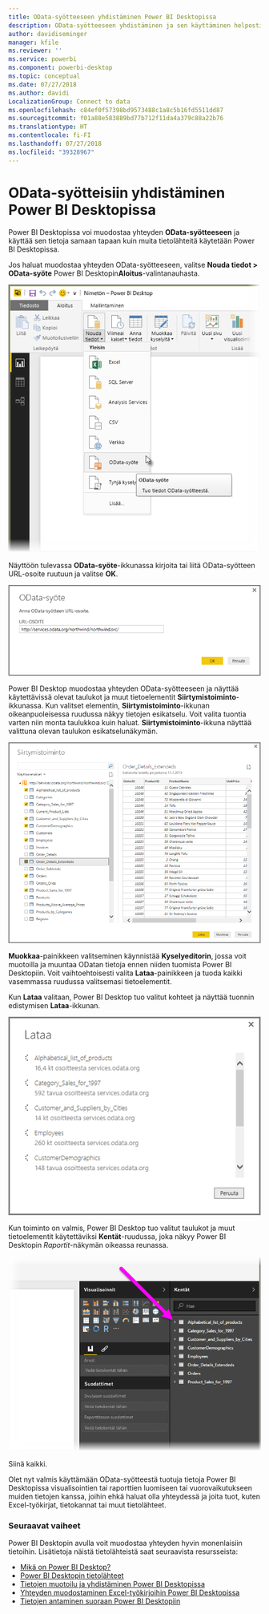 ```yaml
---
title: OData-syötteeseen yhdistäminen Power BI Desktopissa
description: OData-syötteeseen yhdistäminen ja sen käyttäminen helposti Power BI Desktopissa
author: davidiseminger
manager: kfile
ms.reviewer: ''
ms.service: powerbi
ms.component: powerbi-desktop
ms.topic: conceptual
ms.date: 07/27/2018
ms.author: davidi
LocalizationGroup: Connect to data
ms.openlocfilehash: c84ef0f57398bd9573488c1a8c5b16fd5511dd87
ms.sourcegitcommit: f01a88e583889bd77b712f11da4a379c88a22b76
ms.translationtype: HT
ms.contentlocale: fi-FI
ms.lasthandoff: 07/27/2018
ms.locfileid: "39328967"
---
```

# <a name="connect-to-odata-feeds-in-power-bi-desktop"></a>OData-syötteisiin yhdistäminen Power BI Desktopissa
Power BI Desktopissa voi muodostaa yhteyden **OData-syötteeseen** ja käyttää sen tietoja samaan tapaan kuin muita tietolähteitä käytetään Power BI Desktopissa.

Jos haluat muodostaa yhteyden OData-syötteeseen, valitse **Nouda tiedot > OData-syöte** Power BI Desktopin**Aloitus**-valintanauhasta.

![](media/desktop-connect-odata/connect-to-odata_1.png)

Näyttöön tulevassa **OData-syöte**-ikkunassa kirjoita tai liitä OData-syötteen URL-osoite ruutuun ja valitse **OK**.

![](media/desktop-connect-odata/connect-to-odata_2.png)

Power BI Desktop muodostaa yhteyden OData-syötteeseen ja näyttää käytettävissä olevat taulukot ja muut tietoelementit **Siirtymistoiminto**-ikkunassa. Kun valitset elementin, **Siirtymistoiminto**-ikkunan oikeanpuoleisessa ruudussa näkyy tietojen esikatselu. Voit valita tuontia varten niin monta taulukkoa kuin haluat. **Siirtymistoiminto**-ikkuna näyttää valittuna olevan taulukon esikatselunäkymän.

![](media/desktop-connect-odata/connect-to-odata_3.png)

**Muokkaa**-painikkeen valitseminen käynnistää **Kyselyeditorin**, jossa voit muotoilla ja muuntaa ODatan tietoja ennen niiden tuomista Power BI Desktopiin. Voit vaihtoehtoisesti valita **Lataa**-painikkeen ja tuoda kaikki vasemmassa ruudussa valitsemasi tietoelementit.

Kun **Lataa** valitaan, Power BI Desktop tuo valitut kohteet ja näyttää tuonnin edistymisen **Lataa**-ikkunan.

![](media/desktop-connect-odata/connect-to-odata_4.png)

Kun toiminto on valmis, Power BI Desktop tuo valitut taulukot ja muut tietoelementit käytettäviksi **Kentät**-ruudussa, joka näkyy Power BI Desktopin *Raportit*-näkymän oikeassa reunassa.

![](media/desktop-connect-odata/connect-to-odata_5.png)

Siinä kaikki.

Olet nyt valmis käyttämään OData-syötteestä tuotuja tietoja Power BI Desktopissa visualisointien tai raporttien luomiseen tai vuorovaikutukseen muiden tietojen kanssa, joihin ehkä haluat olla yhteydessä ja joita tuot, kuten Excel-työkirjat, tietokannat tai muut tietolähteet.

### <a name="next-steps"></a>Seuraavat vaiheet
Power BI Desktopin avulla voit muodostaa yhteyden hyvin monenlaisiin tietoihin. Lisätietoja näistä tietolähteistä saat seuraavista resursseista:

* [Mikä on Power BI Desktop?](desktop-what-is-desktop.md)
* [Power BI Desktopin tietolähteet](desktop-data-sources.md)
* [Tietojen muotoilu ja yhdistäminen Power BI Desktopissa](desktop-shape-and-combine-data.md)
* [Yhteyden muodostaminen Excel-työkirjoihin Power BI Desktopissa](desktop-connect-excel.md)   
* [Tietojen antaminen suoraan Power BI Desktopiin](desktop-enter-data-directly-into-desktop.md)   

